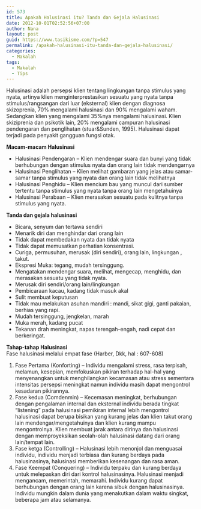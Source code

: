 ```yaml
---
id: 573
title: Apakah Halusinasi itu? Tanda dan Gejala Halusinasi
date: 2012-10-01T02:52:56+07:00
author: Nana
layout: post
guid: https://www.tasikisme.com/?p=547
permalink: /apakah-halusinasi-itu-tanda-dan-gejala-halusinasi/
categories:
  - Makalah
tags:
  - Makalah
  - Tips
---
```

Halusinasi adalah persepsi klien tentang lingkungan tanpa stimulus yang nyata, artinya klien menginterprestasikan sesuatu yang nyata tanpa stimulus/rangsangan dari luar (eksternal) klien dengan diagnosa skizoprenia, 70% mengalami halusinasi dan 90% mengalami waham. Sedangkan klien yang mengalami 35%nya mengalami halusinasi. Klien skiziprenia dan psikotik lain, 20% mengalami campuran halusinasi pendengaran dan penglihatan (stuar&Sunden, 1995). Halusinasi dapat terjadi pada penyakit gangguan fungsi otak.

**Macam-macam Halusinasi**

  * Halusinasi Pendengaran &#8211; Klien mendengar suara dan bunyi yang tidak berhubungan dengan stimulus nyata dan orang lain tidak mendengarnya
  * Halusinasi Penglihatan &#8211; Klien melihat gambaran yang jelas atau samar-samar tanpa stimulus yang nyata dan orang lain tidak melihatnya
  * Halusinasi Penghidu &#8211; Klien mencium bau yang muncul dari sumber tertentu tanpa stimulus yang nyata tanpa orang lain mengetahuinya
  * Halusinasi Perabaan &#8211; Klien merasakan sesuatu pada kulitnya tanpa stimulus yang nyata.

**Tanda dan gejala halusinasi**

  * Bicara, senyum dan tertawa sendiri
  * Menarik diri dan menghindar dari orang lain
  * Tidak dapat membedakan nyata dan tidak nyata
  * Tidak dapat memusatkan perhatian konsentrasi.
  * Curiga, permusuhan, merusak (diri sendiri), orang lain, lingkungan , takut.
  * Ekspresi Muka: tegang, mudah tersinggung.
  * Mengatakan mendengar suara, melihat, mengecap, menghidu, dan merasakan sesuatu yang tidak nyata.
  * Merusak diri sendiri/orang lain/lingkungan
  * Pembicaraan kacau, kadang tidak masuk akal
  * Sulit membuat keputusan
  * Tidak mau melakukan asuhan mandiri : mandi, sikat gigi, ganti pakaian, berhias yang rapi.
  * Mudah tersinggung, jengkelan, marah
  * Muka merah, kadang pucat
  * Tekanan drah meningkat, napas terengah-engah, nadi cepat dan berkeringat.

**Tahap-tahap Halusinasi**  
Fase halusinasi melalui empat fase (Harber, Dkk, hal : 607-608)

  1. Fase Pertama (Konforting) &#8211; Individu mengalami stress, rasa terpisah, melamun, kesepian, memfokuskan pikiran terhadap hal-hal yang menyenangkan untuk menghilangkan kecamasan atau stress sementara intensitas persepsi meningkat namun individu masih dapat mengontrol kesadaran pikirannya.
  2. Fase kedua (Comdenmin) &#8211; Kecemasan meningkat, berhubungan dengan pengalaman internal dan eksternal individu berada tingkat “listening” pada halusinasi pemikiran internal lebih mengontrol halusinasi dapat berupa bisikan yang kurang jelas dan klien takut orang lain mendengar/mengetahuinya dan klien kurang mampu mengontrolnya. Klien membuat jarak antara dirinya dan halusinasi dengan memproyeksikan seolah-olah halusinasi datang dari orang lain/tempat lain.
  3. Fase ketga (Controlling) &#8211; Halusinasi lebih menonjol dan menguasai individu, individu menjadi terbiasa dan kurang berdaya pada halusinasinya, halusinasi memberikan kesenangan dan rasa aman.
  4. Fase Keempat (Conquering) &#8211; Individu terpaku dan kurang berdaya untuk melepaskan diri dari kontrol halusinasinya. Halusinasi menjadi mengancam, memerintah, memarahi. Individu kurang dapat berhubungan dengan orang lain karena sibuk dengan halusinasinya. Individu mungkin dalam dunia yang menakutkan dalam waktu singkat, beberapa jam atau selamanya.